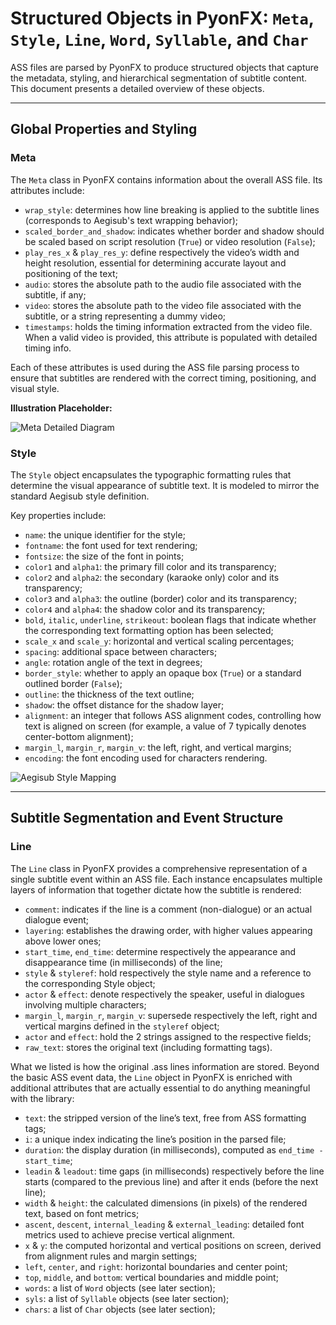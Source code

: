 # Structured Objects in PyonFX: `Meta`, `Style`, `Line`, `Word`, `Syllable`, and `Char`

ASS files are parsed by PyonFX to produce structured objects that capture the metadata, styling, and hierarchical segmentation of subtitle content. This document presents a detailed overview of these objects.

---

## Global Properties and Styling

### Meta
The `Meta` class in PyonFX contains information about the overall ASS file. Its attributes include:

- `wrap_style`: determines how line breaking is applied to the subtitle lines (corresponds to Aegisub's text wrapping behavior);
- `scaled_border_and_shadow`: indicates whether border and shadow should be scaled based on script resolution (`True`) or video resolution (`False`);
- `play_res_x` & `play_res_y`: define respectively the video’s width and height resolution, essential for determining accurate layout and positioning of the text;
- `audio`: stores the absolute path to the audio file associated with the subtitle, if any;
- `video`: stores the absolute path to the video file associated with the subtitle, or a string representing a dummy video;
- `timestamps`: holds the timing information extracted from the video file. When a valid video is provided, this attribute is populated with detailed timing info.

Each of these attributes is used during the ASS file parsing process to ensure that subtitles are rendered with the correct timing, positioning, and visual style.

**Illustration Placeholder:**

![Meta Detailed Diagram](path/to/meta-detailed-image.png)

### Style

The `Style` object encapsulates the typographic formatting rules that determine the visual appearance of subtitle text. It is modeled to mirror the standard Aegisub style definition.

Key properties include:

- `name`: the unique identifier for the style;
- `fontname`: the font used for text rendering;
- `fontsize`: the size of the font in points;
- `color1` and `alpha1`: the primary fill color and its transparency;
- `color2` and `alpha2`: the secondary (karaoke only) color and its transparency;
- `color3` and `alpha3`: the outline (border) color and its transparency;
- `color4` and `alpha4`: the shadow color and its transparency;
- `bold`, `italic`, `underline`, `strikeout`: boolean flags that indicate whether the corresponding text formatting option has been selected;
- `scale_x` and `scale_y`: horizontal and vertical scaling percentages;
- `spacing`: additional space between characters;
- `angle`: rotation angle of the text in degrees;
- `border_style`: whether to apply an opaque box (`True`) or a standard outlined border (`False`);
- `outline`: the thickness of the text outline;
- `shadow`: the offset distance for the shadow layer;
- `alignment`: an integer that follows ASS alignment codes, controlling how text is aligned on screen (for example, a value of 7 typically denotes center-bottom alignment);
- `margin_l`, `margin_r`, `margin_v`: the left, right, and vertical margins;
- `encoding`: the font encoding used for characters rendering.

![Aegisub Style Mapping](path/to/style-mapping-img.png)

---

## Subtitle Segmentation and Event Structure

### Line

The `Line` class in PyonFX provides a comprehensive representation of a single subtitle event within an ASS file. Each instance encapsulates multiple layers of information that together dictate how the subtitle is rendered:

- `comment`: indicates if the line is a comment (non-dialogue) or an actual dialogue event;
- `layering`: establishes the drawing order, with higher values appearing above lower ones;
- `start_time`, `end_time`: determine respectively the appearance and disappearance time (in milliseconds) of the line;
- `style` & `styleref`: hold respectively the style name and a reference to the corresponding Style object;
- `actor` & `effect`: denote respectively the speaker, useful in dialogues involving multiple characters;
- `margin_l`, `margin_r`, `margin_v`: supersede respectively the left, right and vertical margins defined in the `styleref` object;
- `actor` and `effect`: hold the 2 strings assigned to the respective fields;
- `raw_text`: stores the original text (including formatting tags).

What we listed is how the original .ass lines information are stored. Beyond the basic ASS event data, the `Line` object in PyonFX is enriched with additional attributes that are actually essential to do anything meaningful with the library:

- `text`: the stripped version of the line’s text, free from ASS formatting tags;
- `i`: a unique index indicating the line’s position in the parsed file;
- `duration`: the display duration (in milliseconds), computed as `end_time - start_time`;
- `leadin` & `leadout`: time gaps (in milliseconds) respectively before the line starts (compared to the previous line) and after it ends (before the next line);
- `width` & `height`: the calculated dimensions (in pixels) of the rendered text, based on font metrics;
- `ascent`, `descent`, `internal_leading` & `external_leading`: detailed font metrics used to achieve precise vertical alignment.
- `x` & `y`: the computed horizontal and vertical positions on screen, derived from alignment rules and margin settings;
- `left`, `center`, and `right`: horizontal boundaries and center point;
- `top`, `middle`, and `bottom`: vertical boundaries and middle point;
- `words`: a list of `Word` objects (see later section);
- `syls`: a list of `Syllable` objects (see later section);
- `chars`: a list of `Char` objects (see later section);
